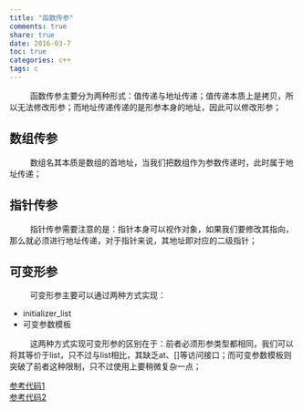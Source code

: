 ```yaml
---
title: "函数传参"
comments: true
share: true
date: 2016-03-7
toc: true
categories: c++
tags: c
---
```


&emsp; &emsp; 函数传参主要分为两种形式：值传递与地址传递；值传递本质上是拷贝，所以无法修改形参；而地址传递传递的是形参本身的地址，因此可以修改形参；

## 数组传参

&emsp; &emsp; 数组名其本质是数组的首地址，当我们把数组作为参数传递时，此时属于地址传递；

## 指针传参

&emsp; &emsp; 指针传参需要注意的是：指针本身可以视作对象，如果我们要修改其指向，那么就必须进行地址传递，对于指针来说，其地址即对应的二级指针；

## 可变形参

&emsp; &emsp; 可变形参主要可以通过两种方式实现：

* initializer_list
* 可变参数模板

&emsp; &emsp; 这两种方式实现可变形参的区别在于：前者必须形参类型都相同，我们可以将其等价于list，只不过与list相比，其缺乏at、[]等访问接口；而可变参数模板则突破了前者这种限制，只不过使用上要稍微复杂一点；

<a href = "https://github.com/KevinSCoder/study/blob/master/C%2B%2B/C%2B%2B_Code/base/src/test_1.cpp">参考代码1</a>    
<a href = "https://github.com/KevinSCoder/study/blob/master/C%2B%2B/C%2B%2B_Code/base/src/test_3.cpp">参考代码2</a>
